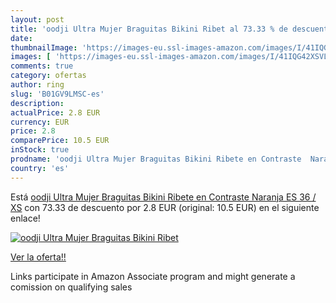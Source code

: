 ```yaml
---
layout: post
title: 'oodji Ultra Mujer Braguitas Bikini Ribet al 73.33 % de descuento'
date: 
thumbnailImage: 'https://images-eu.ssl-images-amazon.com/images/I/41IQG42XSVL._SL200_.jpg'
images: [ 'https://images-eu.ssl-images-amazon.com/images/I/41IQG42XSVL._SL200_.jpg' ]
comments: true
category: ofertas
author: ring
slug: 'B01GV9LMSC-es'
description:
actualPrice: 2.8 EUR
currency: EUR
price: 2.8
comparePrice: 10.5 EUR
inStock: true
prodname: 'oodji Ultra Mujer Braguitas Bikini Ribete en Contraste  Naranja  ES 36 / XS'
country: 'es'
---
```


Está [oodji Ultra Mujer Braguitas Bikini Ribete en Contraste  Naranja  ES 36 / XS](https://www.amazon.es/dp/B01GV9LMSC/?tag=tolees-21) con 73.33 de descuento por 2.8 EUR (original: 10.5 EUR) en el siguiente enlace!

[![oodji Ultra Mujer Braguitas Bikini Ribet](https://images-eu.ssl-images-amazon.com/images/I/41IQG42XSVL._SL200_.jpg)](https://www.amazon.es/dp/B01GV9LMSC/?tag=tolees-21)

[Ver la oferta!!](https://www.amazon.es/dp/B01GV9LMSC/?tag=tolees-21)

Links participate in Amazon Associate program and might generate a comission on qualifying sales


